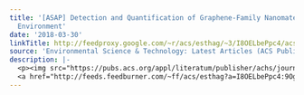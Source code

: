 ```yaml
---
title: '[ASAP] Detection and Quantification of Graphene-Family Nanomaterials in the
  Environment'
date: '2018-03-30'
linkTitle: http://feedproxy.google.com/~r/acs/esthag/~3/I8OELbePpc4/acs.est.7b04938
source: 'Environmental Science & Technology: Latest Articles (ACS Publications)'
description: |-
  <p><img src="https://pubs.acs.org/appl/literatum/publisher/achs/journals/content/esthag/0/esthag.ahead-of-print/acs.est.7b04938/20180330/images/medium/es-2017-04938k_0005.gif" alt="TOC Graphic"/></p><div><cite>Environmental Science & Technology</cite></div><div>DOI: 10.1021/acs.est.7b04938</div><div class="feedflare">
  <a href="http://feeds.feedburner.com/~ff/acs/esthag?a=I8OELbePpc4:9Oggx8ZOWc0:yIl2AUoC8zA"><img src="http://feeds.feedburner.com/~ff/acs/esthag?d=yIl2AUoC8zA" border="0"></img></a>
---
```

